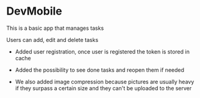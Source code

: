 # DevMobile

This is a basic app that manages tasks

Users can add, edit and delete tasks

+ Added user registration, once user is registered the token is stored in cache

+ Added the possibility to see done tasks and reopen them if needed

+ We also added image compression because pictures are usually heavy if they surpass a certain size and they can't be uploaded to the server
